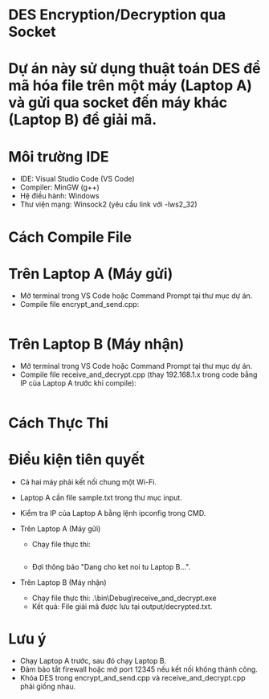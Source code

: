 # DES Encryption/Decryption qua Socket
# Dự án này sử dụng thuật toán DES để mã hóa file trên một máy (Laptop A) và gửi qua socket đến máy khác (Laptop B) để giải mã.

# Môi trường IDE
- IDE: Visual Studio Code (VS Code)
- Compiler: MinGW (g++)
- Hệ điều hành: Windows
- Thư viện mạng: Winsock2 (yêu cầu link với -lws2_32)

# Cách Compile File
# Trên Laptop A (Máy gửi)
- Mở terminal trong VS Code hoặc Command Prompt tại thư mục dự án.
- Compile file encrypt_and_send.cpp:
    ```g++ -I ./include ./src/DES.cpp ./src/encrypt_and_send.cpp -o ./bin/Debug/encrypt_and_send.exe -lws2_32

# Trên Laptop B (Máy nhận)
- Mở terminal trong VS Code hoặc Command Prompt tại thư mục dự án.
- Compile file receive_and_decrypt.cpp (thay 192.168.1.x trong code bằng IP của Laptop A trước khi compile):
    ```g++ -I ./include ./src/DES.cpp ./src/receive_and_decrypt.cpp -o ./bin/Debug/receive_and_decrypt.exe -lws2_32

# Cách Thực Thi
# Điều kiện tiên quyết
- Cả hai máy phải kết nối chung một Wi-Fi.
- Laptop A cần file sample.txt trong thư mục input.
- Kiểm tra IP của Laptop A bằng lệnh ipconfig trong CMD.
- Trên Laptop A (Máy gửi)
  + Chạy file thực thi:
    ```.\bin\Debug\encrypt_and_send.exe
  + Đợi thông báo "Dang cho ket noi tu Laptop B...".

- Trên Laptop B (Máy nhận)
  + Chạy file thực thi:
    .\bin\Debug\receive_and_decrypt.exe
  + Kết quả: File giải mã được lưu tại output/decrypted.txt.

# Lưu ý
- Chạy Laptop A trước, sau đó chạy Laptop B.
- Đảm bảo tắt firewall hoặc mở port 12345 nếu kết nối không thành công.
- Khóa DES trong encrypt_and_send.cpp và receive_and_decrypt.cpp phải giống nhau.
